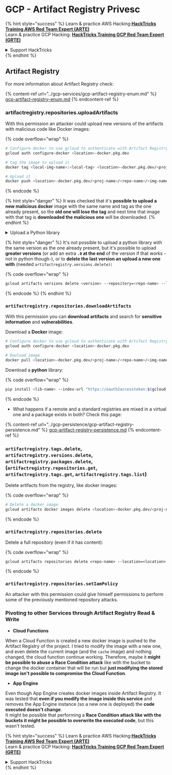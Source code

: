 # GCP - Artifact Registry Privesc

{% hint style="success" %}
Learn & practice AWS Hacking:<img src="../../../.gitbook/assets/image (1) (1).png" alt="" data-size="line">[**HackTricks Training AWS Red Team Expert (ARTE)**](https://training.hacktricks.xyz/courses/arte)<img src="../../../.gitbook/assets/image (1) (1).png" alt="" data-size="line">\
Learn & practice GCP Hacking: <img src="../../../.gitbook/assets/image (2).png" alt="" data-size="line">[**HackTricks Training GCP Red Team Expert (GRTE)**<img src="../../../.gitbook/assets/image (2).png" alt="" data-size="line">](https://training.hacktricks.xyz/courses/grte)

<details>

<summary>Support HackTricks</summary>

* Check the [**subscription plans**](https://github.com/sponsors/carlospolop)!
* **Join the** 💬 [**Discord group**](https://discord.gg/hRep4RUj7f) or the [**telegram group**](https://t.me/peass) or **follow** us on **Twitter** 🐦 [**@hacktricks\_live**](https://twitter.com/hacktricks\_live)**.**
* **Share hacking tricks by submitting PRs to the** [**HackTricks**](https://github.com/carlospolop/hacktricks) and [**HackTricks Cloud**](https://github.com/carlospolop/hacktricks-cloud) github repos.

</details>
{% endhint %}

## Artifact Registry

For more information about Artifact Registry check:

{% content-ref url="../gcp-services/gcp-artifact-registry-enum.md" %}
[gcp-artifact-registry-enum.md](../gcp-services/gcp-artifact-registry-enum.md)
{% endcontent-ref %}

### artifactregistry.repositories.uploadArtifacts

With this permission an attacker could upload new versions of the artifacts with malicious code like Docker images:

{% code overflow="wrap" %}
```bash
# Configure docker to use gcloud to authenticate with Artifact Registry
gcloud auth configure-docker <location>-docker.pkg.dev

# tag the image to upload it
docker tag <local-img-name>:<local-tag> <location>-docker.pkg.dev/<proj-name>/<repo-name>/<img-name>:<tag>

# Upload it
docker push <location>-docker.pkg.dev/<proj-name>/<repo-name>/<img-name>:<tag>
```
{% endcode %}

{% hint style="danger" %}
It was checked that it's **possible to upload a new malicious docker** image with the same name and tag as the one already present, so the **old one will lose the tag** and next time that image with that tag is **downloaded the malicious one** will be downloaded.
{% endhint %}

<details>

<summary>Upload a Python library</summary>

**Start by creating the library to upload** (if you can download the latest version from the registry you can avoid this step):

1.  **Set up your project structure**:

    * Create a new directory for your library, e.g., `hello_world_library`.
    * Inside this directory, create another directory with your package name, e.g., `hello_world`.
    * Inside your package directory, create an `__init__.py` file. This file can be empty or can contain initializations for your package.

    ```bash
    mkdir hello_world_library
    cd hello_world_library
    mkdir hello_world
    touch hello_world/__init__.py
    ```
2.  **Write your library code**:

    * Inside the `hello_world` directory, create a new Python file for your module, e.g., `greet.py`.
    * Write your "Hello, World!" function:

    ```python
    # hello_world/greet.py
    def say_hello():
        return "Hello, World!"
    ```
3.  **Create a `setup.py` file**:

    * In the root of your `hello_world_library` directory, create a `setup.py` file.
    * This file contains metadata about your library and tells Python how to install it.

    ```python
    # setup.py
    from setuptools import setup, find_packages

    setup(
        name='hello_world',
        version='0.1',
        packages=find_packages(),
        install_requires=[
            # Any dependencies your library needs
        ],
    )
    ```

**Now, lets upload the library:**

1.  **Build your package**:

    * From the root of your `hello_world_library` directory, run:

    ```sh
    python3 setup.py sdist bdist_wheel
    ```
2. **Configure authentication for twine** (used to upload your package):
   * Ensure you have `twine` installed (`pip install twine`).
   * Use `gcloud` to configure credentials:

{% code overflow="wrap" %}
````
```sh
twine upload --username 'oauth2accesstoken' --password "$(gcloud auth print-access-token)" --repository-url https://<location>-python.pkg.dev/<project-id>/<repo-name>/ dist/*
```
````
{% endcode %}

3. **Clean the build**

```bash
rm -rf dist build hello_world.egg-info
```

</details>

{% hint style="danger" %}
It's not possible to upload a python library with the same version as the one already present, but it's possible to upload **greater versions** (or add an extra **`.0` at the end** of the version if that works -not in python though-), or to **delete the last version an upload a new one with** (needed `artifactregistry.versions.delete)`**:**

{% code overflow="wrap" %}
```sh
gcloud artifacts versions delete <version> --repository=<repo-name> --location=<location> --package=<lib-name>
```
{% endcode %}
{% endhint %}

### `artifactregistry.repositories.downloadArtifacts`

With this permission you can **download artifacts** and search for **sensitive information** and **vulnerabilities**.

Download a **Docker** image:

```sh
# Configure docker to use gcloud to authenticate with Artifact Registry
gcloud auth configure-docker <location>-docker.pkg.dev

# Dowload image
docker pull <location>-docker.pkg.dev/<proj-name>/<repo-name>/<img-name>:<tag>
```

Download a **python** library:

{% code overflow="wrap" %}
```bash
pip install <lib-name> --index-url "https://oauth2accesstoken:$(gcloud auth print-access-token)@<location>-python.pkg.dev/<project-id>/<repo-name>/simple/" --trusted-host <location>-python.pkg.dev --no-cache-dir
```
{% endcode %}

* What happens if a remote and a standard registries are mixed in a virtual one and a package exists in both? Check this page:

{% content-ref url="../gcp-persistence/gcp-artifact-registry-persistence.md" %}
[gcp-artifact-registry-persistence.md](../gcp-persistence/gcp-artifact-registry-persistence.md)
{% endcontent-ref %}

### `artifactregistry.tags.delete`, `artifactregistry.versions.delete`, `artifactregistry.packages.delete`, (`artifactregistry.repositories.get`, `artifactregistry.tags.get`, `artifactregistry.tags.list`)

Delete artifacts from the registry, like docker images:

{% code overflow="wrap" %}
```bash
# Delete a docker image
gcloud artifacts docker images delete <location>-docker.pkg.dev/<proj-name>/<repo-name>/<img-name>:<tag>
```
{% endcode %}

### `artifactregistry.repositories.delete`

Detele a full repository (even if it has content):

{% code overflow="wrap" %}
```
gcloud artifacts repositories delete <repo-name> --location=<location>
```
{% endcode %}

### `artifactregistry.repositories.setIamPolicy`

An attacker with this permission could give himself permissions to perform some of the previously mentioned repository attacks.

### Pivoting to other Services through Artifact Registry Read & Write

* **Cloud Functions**

When a Cloud Function is created a new docker image is pushed to the Artifact Registry of the project. I tried to modify the image with a new one, and even delete the current image (and the `cache` image) and nothing changed, the cloud function continue working. Therefore, maybe it **might be possible to abuse a Race Condition attack** like with the bucket to change the docker container that will be run but **just modifying the stored image isn't possible to compromise the Cloud Function**.

* **App Engine**

Even though App Engine creates docker images inside Artifact Registry. It was tested that **even if you modify the image inside this service** and removes the App Engine instance (so a new one is deployed) the **code executed doesn't change**.\
It might be possible that performing a **Race Condition attack like with the buckets it might be possible to overwrite the executed code**, but this wasn't tested.

{% hint style="success" %}
Learn & practice AWS Hacking:<img src="../../../.gitbook/assets/image (1) (1).png" alt="" data-size="line">[**HackTricks Training AWS Red Team Expert (ARTE)**](https://training.hacktricks.xyz/courses/arte)<img src="../../../.gitbook/assets/image (1) (1).png" alt="" data-size="line">\
Learn & practice GCP Hacking: <img src="../../../.gitbook/assets/image (2).png" alt="" data-size="line">[**HackTricks Training GCP Red Team Expert (GRTE)**<img src="../../../.gitbook/assets/image (2).png" alt="" data-size="line">](https://training.hacktricks.xyz/courses/grte)

<details>

<summary>Support HackTricks</summary>

* Check the [**subscription plans**](https://github.com/sponsors/carlospolop)!
* **Join the** 💬 [**Discord group**](https://discord.gg/hRep4RUj7f) or the [**telegram group**](https://t.me/peass) or **follow** us on **Twitter** 🐦 [**@hacktricks\_live**](https://twitter.com/hacktricks\_live)**.**
* **Share hacking tricks by submitting PRs to the** [**HackTricks**](https://github.com/carlospolop/hacktricks) and [**HackTricks Cloud**](https://github.com/carlospolop/hacktricks-cloud) github repos.

</details>
{% endhint %}
